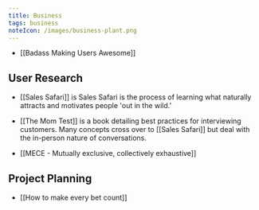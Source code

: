 ```yaml
---
title: Business
tags: business
noteIcon: /images/business-plant.png
---
```


- [[Badass Making Users Awesome]]
## User Research

- [[Sales Safari]] is Sales Safari is the process of learning what naturally attracts and motivates people 'out in the wild.'
- [[The Mom Test]] is a book detailing best practices for interviewing customers. Many concepts cross over to [[Sales Safari]] but deal with the in-person nature of conversations.


- [[MECE - Mutually exclusive, collectively exhaustive]]

## Project Planning

- [[How to make every bet count]]
